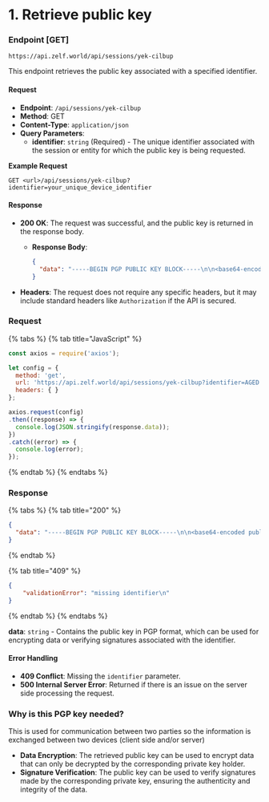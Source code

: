# 1. Retrieve public key

### Endpoint \[GET]

```
https://api.zelf.world/api/sessions/yek-cilbup 
```

This endpoint retrieves the public key associated with a specified identifier.

#### Request

* **Endpoint**: `/api/sessions/yek-cilbup`
* **Method**: GET
* **Content-Type**: `application/json`
* **Query Parameters**:
  * **identifier**: `string` (Required) - The unique identifier associated with the session or entity for which the public key is being requested.

**Example Request**

```http
GET <url>/api/sessions/yek-cilbup?identifier=your_unique_device_identifier
```

#### Response

* **200 OK**: The request was successful, and the public key is returned in the response body.
  * **Response Body**:

    ```json
    {
      "data": "-----BEGIN PGP PUBLIC KEY BLOCK-----\n\n<base64-encoded public key>\n-----END PGP PUBLIC KEY BLOCK-----"
    }
    ```
* **Headers**: The request does not require any specific headers, but it may include standard headers like `Authorization` if the API is secured.

### Request

{% tabs %}
{% tab title="JavaScript" %}

```javascript
const axios = require('axios');

let config = {
  method: 'get',
  url: 'https://api.zelf.world/api/sessions/yek-cilbup?identifier=AGED',
  headers: { }
};

axios.request(config)
.then((response) => {
  console.log(JSON.stringify(response.data));
})
.catch((error) => {
  console.log(error);
});
```

{% endtab %}
{% endtabs %}

### &#x20;Response

{% tabs %}
{% tab title="200" %}

```json
{
  "data": "-----BEGIN PGP PUBLIC KEY BLOCK-----\n\n<base64-encoded public key>\n-----END PGP PUBLIC KEY BLOCK-----"
}
```

{% endtab %}

{% tab title="409" %}

```json
{
    "validationError": "missing identifier\n"
}
```

{% endtab %}
{% endtabs %}

**data**: `string` - Contains the public key in PGP format, which can be used for encrypting data or verifying signatures associated with the identifier.

#### Error Handling

* **409 Conflict**: Missing the `identifier` parameter.
* **500 Internal Server Error**: Returned if there is an issue on the server side processing the request.

### Why is this PGP key needed?

This is used for communication between two parties so the information is exchanged between two devices (client side and/or server)

* **Data Encryption**: The retrieved public key can be used to encrypt data that can only be decrypted by the corresponding private key holder.
* **Signature Verification**: The public key can be used to verify signatures made by the corresponding private key, ensuring the authenticity and integrity of the data.
